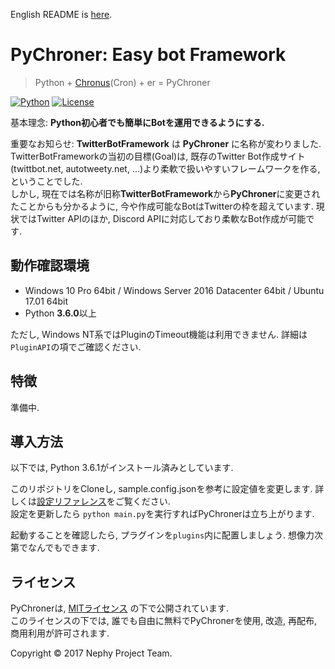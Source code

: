 English README is [here](https://github.com/NephyProject/PyChroner/blob/master/README_EN.md).

# PyChroner: Easy bot Framework
> Python + [Chronus](https://ja.wikipedia.org/wiki/%E3%82%AF%E3%83%AD%E3%83%8E%E3%82%B9_(%E6%99%82%E9%96%93%E3%81%AE%E7%A5%9E))(Cron) + er = PyChroner

[![Python](https://img.shields.io/badge/Python-3.6-blue.svg?style=flat-square)]()
[![License](https://img.shields.io/badge/License-MIT%20License-blue.svg?style=flat-square)]()

基本理念: **Python初心者でも簡単にBotを運用できるようにする.**

重要なお知らせ: **TwitterBotFramework** は **PyChroner** に名称が変わりました.  
TwitterBotFrameworkの当初の目標(Goal)は, 既存のTwitter Bot作成サイト(twittbot.net, autotweety.net, ...)より柔軟で扱いやすいフレームワークを作る, ということでした.  
しかし, 現在では名称が旧称**TwitterBotFramework**から**PyChroner**に変更されたことからも分かるように, 今や作成可能なBotはTwitterの枠を超えています. 現状ではTwitter APIのほか, Discord APIに対応しており柔軟なBot作成が可能です.

## 動作確認環境
- Windows 10 Pro 64bit / Windows Server 2016 Datacenter 64bit / Ubuntu 17.01 64bit
- Python **3.6.0**以上

ただし, Windows NT系ではPluginのTimeout機能は利用できません. 詳細は`PluginAPI`の項でご確認ください.

## 特徴
準備中.

## 導入方法
以下では, Python 3.6.1がインストール済みとしています.

このリポジトリをCloneし, sample.config.jsonを参考に設定値を変更します. 詳しくは[設定リファレンス](https://github.com/NephyProject/PyChroner/wiki/config.json-Reference)をご覧ください.  
設定を更新したら `python main.py`を実行すればPyChronerは立ち上がります.

起動することを確認したら, プラグインを`plugins`内に配置しましょう. 想像力次第でなんでもできます.

## ライセンス
PyChronerは, [MITライセンス](https://github.com/NephyProject/PyChroner/wiki/LICENSE) の下で公開されています.  
このライセンスの下では, 誰でも自由に無料でPyChronerを使用, 改造, 再配布, 商用利用が許可されます.

Copyright © 2017 Nephy Project Team.  
